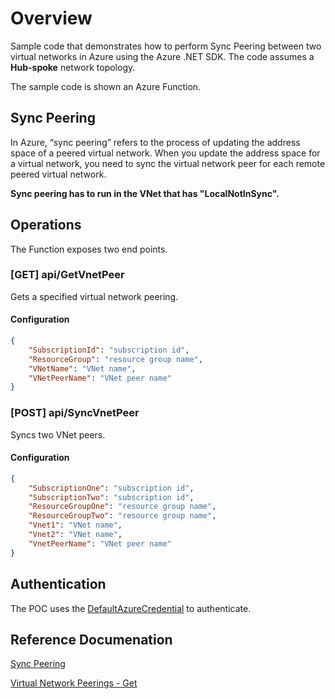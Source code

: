 # Overview
Sample code that demonstrates how to perform Sync Peering between two virtual networks in Azure using the Azure .NET SDK. The code assumes a <b>Hub-spoke</b> network topology.

The sample code is shown an Azure Function.

## Sync Peering
In Azure, “sync peering” refers to the process of updating the address space of a peered virtual network.
When you update the address space for a virtual network, you need to sync the virtual network peer for each remote peered virtual network.

<b>Sync peering has to run in the VNet that has "LocalNotInSync".</b>

## Operations
The Function exposes two end points.

### [GET] api/GetVnetPeer
Gets a specified virtual network peering.

#### Configuration
```json
{
    "SubscriptionId": "subscription id",
    "ResourceGroup": "resource group name",
    "VNetName": "VNet name",
    "VNetPeerName": "VNet peer name"
}
```

### [POST] api/SyncVnetPeer
Syncs two VNet peers.

#### Configuration
```json
{
    "SubscriptionOne": "subscription id",
    "SubscriptionTwo": "subscription id",
    "ResourceGroupOne": "resource group name",
    "ResourceGroupTwo": "resource group name",
    "Vnet1": "VNet name",
    "Vnet2": "VNet name",
    "VnetPeerName": "VNet peer name"
}
```

## Authentication
The POC uses the [DefaultAzureCredential](https://learn.microsoft.com/en-us/dotnet/azure/sdk/authentication/?tabs=command-line) to authenticate.

## Reference Documenation

[Sync Peering](https://learn.microsoft.com/en-us/rest/api/virtualnetwork/virtual-network-peerings/create-or-update?view=rest-virtualnetwork-2023-09-01&tabs=dotnet#sync-peering)

[Virtual Network Peerings - Get](https://learn.microsoft.com/en-us/rest/api/virtualnetwork/virtual-network-peerings/get?view=rest-virtualnetwork-2023-09-01&tabs=HTTP)
